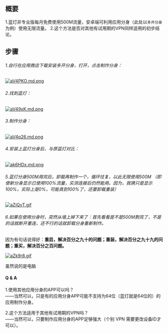 ## 概要
1.蓝灯非专业版每月免费使用500M流量，安卓端可利用应用分身（此处以`多开分身`为例）使用无限流量。
2.这个方法是否对其他有试用期的VPN同样适用的初步结论。


## 步骤
###### 1.自行在应用商店下载安装多开分身，打开，点击制作分身：

[![aV4PKO.md.png](https://s1.ax1x.com/2020/07/29/aV4PKO.md.png)](https://imgchr.com/i/aV4PKO)

###### 2.找到蓝灯：

[![aV49xK.md.png](https://s1.ax1x.com/2020/07/29/aV49xK.md.png)](https://imgchr.com/i/aV49xK)

###### 3.制作分身：

[![aV4p26.md.png](https://s1.ax1x.com/2020/07/29/aV4p26.md.png)](https://imgchr.com/i/aV4p26)

###### 4.安装上蓝灯分身后，与原蓝灯对比：

[![ak6HDx.md.png](https://s1.ax1x.com/2020/07/28/ak6HDx.md.png)](https://imgchr.com/i/ak6HDx)

###### 5.蓝灯分身500M用完后，卸载再制作一个，循环往复，以此无限使用500M （即使新分身显示已使用100%流量，实测连接后仍然能用。因为，我猜只是显示100%，实际上是0%，可能真到100%了，还要卸载重装）

[![aZiQyT.gif](https://s1.ax1x.com/2020/07/29/aZiQyT.gif)](https://imgchr.com/i/aZiQyT)

###### 6.如果在使用分身时，突然从墙上掉下来了：首先看看是不是500M剽完了，不是的话就断开重连，还不行的话就卸载分身重新制作。  
因为有句话说得好：**重启，解决百分之九十的问题；重装，解决百分之九十九的问题；重买，解决百分之百问题。**

[![aZk9r8.gif](https://s1.ax1x.com/2020/07/29/aZk9r8.gif)](https://imgchr.com/i/aZk9r8)

虽然说的是电脑



#### Q & A
1.使用其他应用分身的APP可以吗？  
——当然可以，只是有的应用分身APP可能不支持为64位（蓝灯就是64位的）的应用制作分身。  

2.这个方法适用于其他有试用期的VPN吗？  
——当然可以，只要制作应用分身的APP足够强大（个别 VPN 需要更改设备ID才可以）。  

